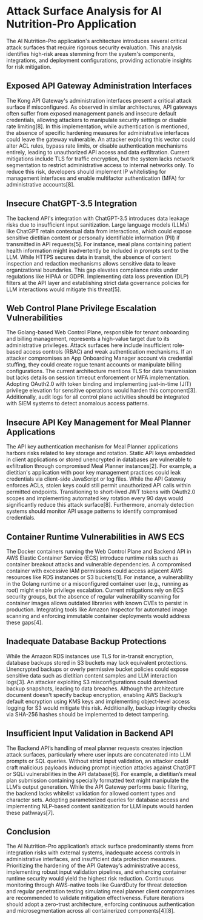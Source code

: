 # Attack Surface Analysis for AI Nutrition-Pro Application

The AI Nutrition-Pro application's architecture introduces several critical attack surfaces that require rigorous security evaluation. This analysis identifies high-risk areas stemming from the system's components, integrations, and deployment configurations, providing actionable insights for risk mitigation.

## Exposed API Gateway Administration Interfaces

The Kong API Gateway's administration interfaces present a critical attack surface if misconfigured. As observed in similar architectures, API gateways often suffer from exposed management panels and insecure default credentials, allowing attackers to manipulate security settings or disable rate limiting[8]. In this implementation, while authentication is mentioned, the absence of specific hardening measures for administrative interfaces could leave the gateway vulnerable. An attacker exploiting this vector could alter ACL rules, bypass rate limits, or disable authentication mechanisms entirely, leading to unauthorized API access and data exfiltration. Current mitigations include TLS for traffic encryption, but the system lacks network segmentation to restrict administrative access to internal networks only. To reduce this risk, developers should implement IP whitelisting for management interfaces and enable multifactor authentication (MFA) for administrative accounts[8].

## Insecure ChatGPT-3.5 Integration

The backend API's integration with ChatGPT-3.5 introduces data leakage risks due to insufficient input sanitization. Large language models (LLMs) like ChatGPT retain contextual data from interactions, which could expose sensitive dietitian content or personally identifiable information (PII) if transmitted in API requests[5]. For instance, meal plans containing patient health information might inadvertently be included in prompts sent to the LLM. While HTTPS secures data in transit, the absence of content inspection and redaction mechanisms allows sensitive data to leave organizational boundaries. This gap elevates compliance risks under regulations like HIPAA or GDPR. Implementing data loss prevention (DLP) filters at the API layer and establishing strict data governance policies for LLM interactions would mitigate this threat[5].

## Web Control Plane Privilege Escalation Vulnerabilities

The Golang-based Web Control Plane, responsible for tenant onboarding and billing management, represents a high-value target due to its administrative privileges. Attack surfaces here include insufficient role-based access controls (RBAC) and weak authentication mechanisms. If an attacker compromises an App Onboarding Manager account via credential stuffing, they could create rogue tenant accounts or manipulate billing configurations. The current architecture mentions TLS for data transmission but lacks details on session timeout enforcement or MFA implementation. Adopting OAuth2.0 with token binding and implementing just-in-time (JIT) privilege elevation for sensitive operations would harden this component[3]. Additionally, audit logs for all control plane activities should be integrated with SIEM systems to detect anomalous access patterns.

## Insecure API Key Management for Meal Planner Applications

The API key authentication mechanism for Meal Planner applications harbors risks related to key storage and rotation. Static API keys embedded in client applications or stored unencrypted in databases are vulnerable to exfiltration through compromised Meal Planner instances[2]. For example, a dietitian's application with poor key management practices could leak credentials via client-side JavaScript or log files. While the API Gateway enforces ACLs, stolen keys could still permit unauthorized API calls within permitted endpoints. Transitioning to short-lived JWT tokens with OAuth2.0 scopes and implementing automated key rotation every 90 days would significantly reduce this attack surface[8]. Furthermore, anomaly detection systems should monitor API usage patterns to identify compromised credentials.

## Container Runtime Vulnerabilities in AWS ECS

The Docker containers running the Web Control Plane and Backend API in AWS Elastic Container Service (ECS) introduce runtime risks such as container breakout attacks and vulnerable dependencies. A compromised container with excessive IAM permissions could access adjacent AWS resources like RDS instances or S3 buckets[1]. For instance, a vulnerability in the Golang runtime or a misconfigured container user (e.g., running as root) might enable privilege escalation. Current mitigations rely on ECS security groups, but the absence of regular vulnerability scanning for container images allows outdated libraries with known CVEs to persist in production. Integrating tools like Amazon Inspector for automated image scanning and enforcing immutable container deployments would address these gaps[4].

## Inadequate Database Backup Protections

While the Amazon RDS instances use TLS for in-transit encryption, database backups stored in S3 buckets may lack equivalent protections. Unencrypted backups or overly permissive bucket policies could expose sensitive data such as dietitian content samples and LLM interaction logs[3]. An attacker exploiting S3 misconfigurations could download backup snapshots, leading to data breaches. Although the architecture document doesn't specify backup encryption, enabling AWS Backup’s default encryption using KMS keys and implementing object-level access logging for S3 would mitigate this risk. Additionally, backup integrity checks via SHA-256 hashes should be implemented to detect tampering.

## Insufficient Input Validation in Backend API

The Backend API’s handling of meal planner requests creates injection attack surfaces, particularly where user inputs are concatenated into LLM prompts or SQL queries. Without strict input validation, an attacker could craft malicious payloads inducing prompt injection attacks against ChatGPT or SQLi vulnerabilities in the API database[6]. For example, a dietitian’s meal plan submission containing specially formatted text might manipulate the LLM’s output generation. While the API Gateway performs basic filtering, the backend lacks whitelist validation for allowed content types and character sets. Adopting parameterized queries for database access and implementing NLP-based content sanitization for LLM inputs would harden these pathways[7].

## Conclusion

The AI Nutrition-Pro application’s attack surface predominantly stems from integration risks with external systems, inadequate access controls in administrative interfaces, and insufficient data protection measures. Prioritizing the hardening of the API Gateway’s administrative access, implementing robust input validation pipelines, and enhancing container runtime security would yield the highest risk reduction. Continuous monitoring through AWS-native tools like GuardDuty for threat detection and regular penetration testing simulating meal planner client compromises are recommended to validate mitigation effectiveness. Future iterations should adopt a zero-trust architecture, enforcing continuous authentication and microsegmentation across all containerized components[4][8].
